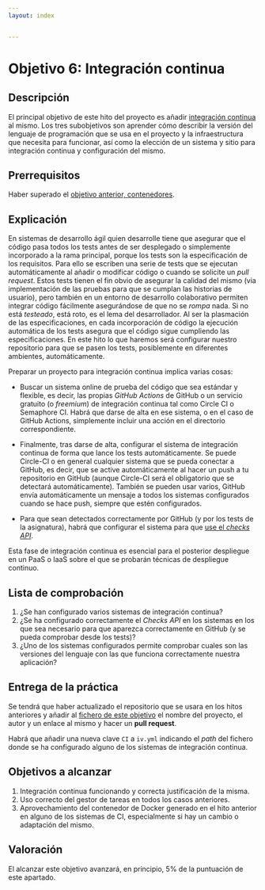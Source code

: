 ```yaml
---
layout: index


---
```

# Objetivo 6: Integración continua

## Descripción

El principal objetivo de este hito del proyecto es añadir
[integración continua](http://jj.github.io/IV/documentos/temas/Integracion_continua)
al mismo. Los tres subobjetivos son aprender cómo describir la versión del
lenguaje de programación que se usa en el proyecto y la infraestructura que
necesita para funcionar, así como la elección de un sistema y sitio para
integración continua y configuración del mismo.

## Prerrequisitos

Haber superado el [objetivo anterior, contenedores](5.Docker).

## Explicación

En sistemas de desarrollo ágil quien desarrolle tiene que asegurar que
el código pasa todos los tests antes de ser desplegado o simplemente
incorporado a la rama principal, porque los tests son la especificación
de los requisitos. Para ello se escriben una serie de tests que se
ejecutan automáticamente al añadir o modificar código o cuando se
solicite un *pull request*. Estos tests tienen el fin obvio de
asegurar la calidad del mismo (via implementación de las pruebas para
que se cumplan las historias de usuario), pero también en un entorno de
desarrollo colaborativo permiten integrar código fácilmente
asegurándose de que no se *rompa* nada. Si no está *testeado*, está
roto, es el lema del desarrollador. Al ser la plasmación de las
especificaciones, en cada incorporación de código la ejecución
automática de los tests asegura que el código sigue cumpliendo las
especificaciones. En este hito lo que haremos será configurar nuestro
repositorio para que se pasen los tests, posiblemente en diferentes
ambientes, automáticamente.

Preparar un proyecto para integración continua implica varias cosas:

- Buscar un sistema online de prueba del código que sea estándar y flexible, es
  decir, las propias *GitHub Actions* de GitHub o un servicio gratuito (o
  *freemium*) de integración continua tal como Circle CI o Semaphore CI. Habrá
  que darse de alta en ese sistema, o en el caso de GitHub Actions, simplemente
  incluir una acción en el directorio correspondiente.

- Finalmente, tras darse de alta, configurar el sistema de integración continua
  de forma que lance los tests automáticamente. Se puede Circle-CI o en general
  cualquier sistema que se pueda conectar a GitHub, es decir, que se active
  automáticamente al hacer un push a tu repositorio en GitHub (aunque Circle-CI
  será el obligatorio que se detectará automáticamente).  También se pueden usar
  varios, GitHub envía automáticamente un mensaje a todos los sistemas
  configurados cuando se hace push, siempre que estén configurados.

- Para que sean detectados correctamente por GitHub (y por los tests de la
  asignatura), habrá que configurar el sistema para que [use el *checks
  API*](https://docs.github.com/en/rest/reference/checks).

Esta fase de integración continua es esencial para el posterior
despliegue en un PaaS o IaaS sobre el que se probarán técnicas de despliegue
continuo.

## Lista de comprobación

1. ¿Se han configurado varios sistemas de integración continua?
2. ¿Se ha configurado correctamente el *Checks API* en los sistemas en los que
   sea necesario para que aparezca correctamente en GitHub (y se pueda comprobar
   desde los tests)?
3. ¿Uno de los sistemas configurados permite comprobar cuales son las versiones
   del lenguaje con las que funciona correctamente nuestra aplicación?

## Entrega de la práctica

Se tendrá que haber actualizado el repositorio que se usara en los hitos
anteriores y añadir al
[fichero de este objetivo](https://github.com/JJ/IV-21-22/blob/master/proyectos/objetivo-6.md)
el nombre del proyecto, el autor y un enlace al mismo y hacer un **pull
request**.

Habrá que añadir una nueva clave `CI` a `iv.yml` indicando el *path* del fichero
donde se ha configurado alguno de los sistemas de integración continua.

## Objetivos a alcanzar

1. Integración continua funcionando y correcta justificación
  de la misma.
2. Uso correcto del gestor de tareas en todos los casos
   anteriores.
3. Aprovechamiento del contenedor de Docker generado en el hito anterior en
   alguno de los sistemas de CI, especialmente si hay un cambio o adaptación del
   mismo.

## Valoración

El alcanzar este objetivo avanzará, en principio, 5% de la puntuación de este
apartado.
